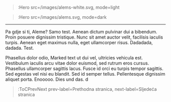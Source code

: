 > :Hero src=/images/alems-white.svg,
>       mode=light

> :Hero src=/images/alems.svg,
>       mode=dark
 
***

Pa gdje si ti, Aleme? Samo test. Aenean dictum pulvinar dui a bibendum. Proin posuere dignissim tristique. Nunc sit amet auctor velit, facilisis iaculis turpis. Aenean eget maximus nulla, eget ullamcorper risus. Dadadada, dadada. Test.

Phasellus dolor odio, Marked text ut dui vel, ultricies vehicula est. Vestibulum iaculis arcu vitae dolor euismod, sed rutrum eros cursus. Phasellus ullamcorper sagittis lacus. Fusce id orci eu turpis tempor sagittis. Sed egestas vel nisi eu blandit. Sed id semper tellus. Pellentesque dignissim aliquet porta. Enooooo. Dies und das. d


> :ToCPrevNext prev-label=Prethodna stranica, next-label=Sljedeća stranica


